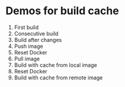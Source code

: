 # Demos for build cache

1. First build
1. Consecutive build
1. Build after changes
1. Push image
1. Reset Docker
1. Pull image
1. Build with cache from local image
1. Reset Docker
1. Build with cache from remote image